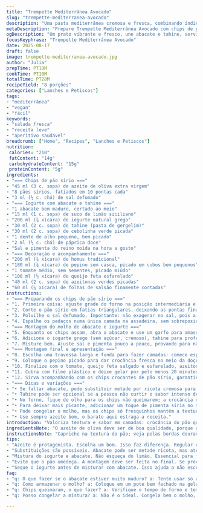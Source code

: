 ```yaml
---
title: "Trempette Mediterrânea Avocado"
slug: "trempette-mediterranea-avocado"
description: "Uma pasta mediterrânea cremosa e fresca, combinando índice de tahine com creme de abacate e um toque picante, acompanhada por lâminas crocantes de pão sírio. Texturas contrastantes entre o crocante do pão e o frescor do iogurte temperado permeiam cada garfada. O toque salino da feta e o aroma marcado das azeitonas equilibram a doçura do tomate. Um preparo versátil, excelente para dias quentes e encontros rápidos, que traz a praticidade do preparo rápido aliado ao sabor complexo, graças ao uso de especiarias e ingredientes frescos."
metaDescription: "Prepare Trempette Mediterrânea Avocado com chips de pão sírio crocantes. Sabor intenso e texturas contrastantes."
ogDescription: "Um prato vibrante e fresco, une abacate e tahine, servido com chips crocantes. Uma explosão de sabor."
focusKeyphrase: "Trempette Mediterrânea Avocado"
date: 2025-08-17
draft: false
image: trempette-mediterranea-avocado.jpg
author: "Julia"
prepTime: PT18M
cookTime: PT10M
totalTime: PT28M
recipeYield: "8 porções"
categories: ["Lanches e Petiscos"]
tags:
- "mediterrânea"
- "vegan"
- "fácil"
keywords:
- "salada fresca"
- "receita leve"
- "aperitivo saudável"
breadcrumb: ["Home", "Recipes", "Lanches e Petiscos"]
nutrition: 
 calories: "210"
 fatContent: "14g"
 carbohydrateContent: "15g"
 proteinContent: "5g"
ingredients:
- "=== Chips de pão sírio ==="
- "45 ml (3 c. sopa) de azeite de oliva extra virgem"
- "8 pães sírios, fatiados em 10 pontas cada"
- "3 ml (½ c. chá) de sal defumado"
- "=== Iogurte com abacate e tahine ==="
- "1 abacate bem maduro, cortado ao meio"
- "15 ml (1 c. sopa) de suco de limão siciliano"
- "200 ml (¾ xícara) de iogurte natural grego"
- "30 ml (2 c. sopa) de tahine (pasta de gergelim)"
- "30 ml (2 c. sopa) de cebolinha verde picada"
- "1 dente de alho pequeno, bem picado"
- "2 ml (½ c. chá) de páprica doce"
- "Sal e pimenta do reino moída na hora a gosto"
- "=== Decoração e acompanhamento ==="
- "200 ml (¾ xícara) de homus tradicional"
- "180 ml (¾ xícara) de pepino sem casca, picado em cubos bem pequenos"
- "1 tomate médio, sem sementes, picado miúdo"
- "100 ml (½ xícara) de queijo feta esfarelado"
- "40 ml (2 c. sopa) de azeitonas verdes picadas"
- "60 ml (¼ xícara) de folhas de salsão finamente cortadas"
instructions:
- "=== Preparando os chips de pão sírio ==="
- "1. Primeira coisa: ajuste grade do forno na posição intermediária e preaqueça a 175 °C. Papel manteiga na assadeira para facilitar a limpeza; molhado, gruda e queima fácil."
- "2. Corte o pão sírio em fatias triangulares, deixando as pontas finas e crocantes. O segredo para chips crocantes, não duros, é espalhar o azeite aos poucos, jogando aos pingos e mexendo delicadamente cada pedaço, garantindo uma cobertura leve."
- "3. Polvilhe o sal defumado. Importante: não exagerar no sal, pois a feta e a pasta de gergelim já têm sal. Misture com as mãos ou colher, sem esmagar os triângulos."
- "4. Espalhe os pedaços numa única camada na assadeira, sem sobreposição. O calor deve circular. Asse por uns 10 minutos, conferindo a cor dourada com bordas levemente caramelo. Se ouvir um estalar seco e grão, ponto certo. Tire do forno e deixe esfriar sobre uma grade para evitar que amoleça."
- "=== Montagem do molho de abacate e iogurte ==="
- "5. Enquanto os chips assam, abra o abacate e use um garfo para amassar a polpa com o suco de limão. Essa acidez impede o escurecimento rápido e traz frescor."
- "6. Adicione o iogurte grego (sem açúcar, cremoso), tahine para profundidade e toque amanteigado, a cebolinha fresca, alho picado e páprica que põe um toque defumado sutil, nada agressivo como pimenta forte."
- "7. Misture bem. Ajuste sal e pimenta pouco a pouco, provando para não mascarar o sabor do abacate. Reserve na geladeira para firmar a textura e os sabores se combinarem."
- "=== Montagem final e apresentação ==="
- "8. Escolha uma travessa larga e funda para fazer camadas: comece espalhando o homus, ajudando a base ter uma textura macia e salgada."
- "9. Coloque o pepino picado para dar crocância fresca no meio da doçura do homus, em seguida vá com cuidado para cima o creme de iogurte com abacate."
- "10. Finalize com o tomate, queijo feta salgado e esfarelado, azeitonas verdes (mais suaves que pretas e menos comuns), e folhas de salsão para aroma herbal fresco."
- "11. Cubra com filme plástico e deixe gelar por pelo menos 20 minutos antes de servir. Assim, os sabores se 'fundem' e o aroma intensifica."
- "12. Sirva acompanhando com os chips crocantes de pão sírio, garantindo contraste entre cremoso e crocante."
- "=== Dicas e variações ==="
- "• Se faltar abacate, pode substituir metade por ricota cremosa para uma textura parecida, mas menos untuosa."
- "• Tahine pode ser opcional se a pessoa não curtir o sabor intenso de gergelim; pode trocar por um pouco de creme de castanha de caju."
- "• No forno, fique de olho para os chips não queimarem; a crocância x escurecido é linha tênue, especialmente se usar pão sírio caseiro."
- "• Para deixar mais picante, adicionar um toque de pimenta síria no molho no lugar da páprica;"
- "• Pode congelar o molho, mas os chips só fresquinhos mantêm a textura ideal."
- "• Use sempre azeite bom, o barato aqui estraga a receita."
introduction: "Valoriza textura e sabor em camadas: crocância do pão que torrado no ponto certo, cremosidade rica do abacate misturado com iogurte e tahine. Aromas frescos do limão siciliano e a herbácea cebolinha, finalizando com salinidade das azeitonas e queijo feta. Tenta evitar o óbvio: o tahine acrescenta uma leve amargura que corta a gordura do abacate, enquanto a páprica suaviza o alho e traz cor. Fácil preparar, bons truques, prática com ingredientes frescos e adaptações simples para qualquer cozinha. Nada de massas complicadas, só sabor que não cansa."
ingredientsNote: "O azeite de oliva deve ser de boa qualidade, porque acrescenta aroma e sabor que marcam muita diferença. O pão sírio pode ser comprado pronto ou feito em casa; falhas na espessura do pão alteram o tempo de forno, fique atento à textura que busca. Para o iogurte, prefiro o grego mais espesso, o normal é ralo e só vai acusar falta de corpo no creme. O abacate tem que estar maduro, mas firme; minha dica: amassar rápido para evitar oxidation – o suco cítrico ajuda, mas o tempo na geladeira é essencial. Tahine fresco e sem amargor melhora a receita; se encontrar barato e velho, perca a chance. As azeitonas toastadas trarão sabor mais limpo que as pretas convencionais, teste com verdes. Use o sal defumado para um toque especial, mas pode substituir por sal comum e um pouquinho de páprica defumada."
instructionsNote: "Capriche na textura do pão; veja pelas bordas douradas, mas atenção para não queimar, o ultra crocante vira seco e duro. Mexa o pão na assadeira para assar por igual. Na montagem, o segredo é distribuir os elementos para não virar uma papa. Guarde a montagem na geladeira protegida para não ressecar o iogurte, e só monte com antecedência se consumir em 4 horas para evitar perda da crocância dos chips. O abacate misturado com iogurte e tahine não tem segredo: vá ajustando sal e páprica no final, provar é essencial; se o alho estiver muito forte, refresque com mais limão. Ah, atenção para a escolha da travessa: ideal funda e larga para contrastar cada camada e facilitar a retirada com a colher. Inventar essa receita me fez perceber que um pouco de sal defumado no pão muda a vida, nem sempre inclui na cara, mas espalha sabor."
tips:
- "Azeite é protagonista. Escolha um bom. Isso faz diferença. Regular ou barato, sabor fica perdido. Pão sírio deve ter espessura uniforme. Importante controlar o tempo de forno, 10 minutos faz toda diferença; fique de olho nessa crocância. Chips queimam rápido se não monitorar."
- "Substituições são possíveis. Abacate pode ser metade ricota, mas atenção a textura. Não é a mesma cremosidade. Tahine pode ser deixado de lado. Mas, muda o gosto. Experimente creme de castanha de caju. Tem um leve toque adocicado. Bom para paladares que não curtem gergelim."
- "Mistura do iogurte e abacate. Não esqueça do limão. Essencial para frescor. Não deixe amassar muito. Oxidação acontece rápido. Coloque o iogurte grego depois, assim evita mistura rala. E não esqueça a páprica, toca sabor. Leve, mas defumada; adiciona algo a mais a receita."
- "Evite que o pão umedeça. A montagem deve ser feita no final. Se precisar guardar, use filme plástico. Geladeira é o lugar certo, mas só por 4 horas. Chips precisam ser consumidos frescos. Coloque na travessa onde todos veem camadas coloridas. Faz o prato mais convidativo."
- "Seque o iogurte antes de misturar com abacate. Isso ajuda a não escorrer na travessa. Se ficar muito mole, textura vai embora. Faça os chips com paciência. Sabor do sal defumado é melhor que sal comum. Mas, pode usar se não tiver. Ajuste sempre o tempero, prove."
faq:
- "q: O que fazer se o abacate estiver muito maduro? a: Tente usar só a parte firme. Se muito pastoso, mistura estragará. Pode substituir por ricota. Não tem sabor igual, mas ainda mantém cremosidade."
- "q: Como armazenar o molho? a: Coloque em um pote bem fechado na geladeira. Use plástico para cobrir, para não secar. Por 48 horas é a melhor durabilidade, mas o sabor fica diferente."
- "q: Chips queimaram, o que fazer? a: Verifique o tempo de forno e temperatura. Sempre troque a posição na assadeira. 5 minutos a menos ou mais pode mudar tudo. Fique de olho na cor. Tortas assim ficam amargas."
- "q: Posso congelar a mistura? a: Não é o ideal. Congela bem o molho, mas chips não funcionam. Façam frescos. Substitua ingredientes ou teste sabores novos, sempre procure frescor."

---
```

